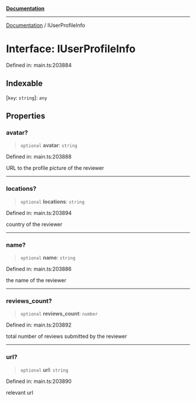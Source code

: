 [**Documentation**](../README.md)

***

[Documentation](../README.md) / IUserProfileInfo

# Interface: IUserProfileInfo

Defined in: main.ts:203884

## Indexable

\[`key`: `string`\]: `any`

## Properties

### avatar?

> `optional` **avatar**: `string`

Defined in: main.ts:203888

URL to the profile picture of the reviewer

***

### locations?

> `optional` **locations**: `string`

Defined in: main.ts:203894

country of the reviewer

***

### name?

> `optional` **name**: `string`

Defined in: main.ts:203886

the name of the reviewer

***

### reviews\_count?

> `optional` **reviews\_count**: `number`

Defined in: main.ts:203892

total number of reviews submitted by the reviewer

***

### url?

> `optional` **url**: `string`

Defined in: main.ts:203890

relevant url

